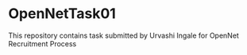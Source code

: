 # OpenNetTask01
This repository contains task submitted by Urvashi Ingale for OpenNet Recruitment Process
